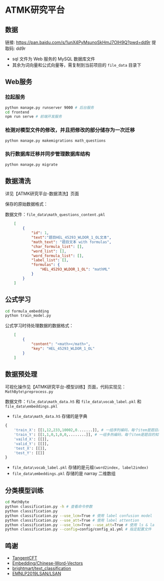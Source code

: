 # ATMK研究平台

## 数据
链接: https://pan.baidu.com/s/1unX4PyMsunoSkHmJ7OlH9Q?pwd=dd9r 提取码: dd9r 

+ sql 文件为 Web 服务的 MySQL 数据库文件
+ 其余为词向量和公式向量等，需复制到当前项目的 `file_data` 目录下

## Web服务

### 拉起服务

```bash
python manage.py runserver 9000 # 后台服务
cd frontend
npm run serve # 前端开发服务
```

### 检测对模型文件的修改，并且把修改的部分储存为一次迁移
```bash
python manage.py makemigrations math_questions
```
### 执行数据库迁移并同步管理数据库结构
```bash
python manage.py migrate
```

## 数据清洗

详见【ATMK研究平台-数据清洗】页面

保存的原始数据格式：

数据文件：`file_data\math_questions_content.pkl`

```json
    [
        {
            "id": 1,
            "text":"题目HEL_45293_WLDOR_1_OL文本",
            "math_text": "题目文本 with formulas",
            "char_formula_list": [],
            "word_list": [],
            "word_formula_list": [],
            "label_list": [],
            "formulas": {
                "HEL_45293_WLDOR_1_OL": "mathML"
            }
        }
    ]

```

## 公式学习

```bash
cd formula_embedding
python train_model.py
```

公式学习时待处理数据的数据格式：

```json
    [
        {
            "content": "<math></math>",
            "key": "HEL_45293_WLDOR_1_OL"
        }
    ]

```

## 数据预处理

可视化操作见【ATMK研究平台-模型训练】页面，代码实现见： `MathByte\preprocess.py`

数据文件：`file_data\math_data.h5` 和 `file_data\vocab_label.pkl` 和 `file_data\embeddings.pkl`

+ `file_data\math_data.h5` 存储的是字典
```Python
{
    'train_X': [[1,12,233,10002,0.......]], # 一组序列编码，每个item是题目序列，序列长度100
    'train_Y': [[1,1,0,1,0,0,........]], # 一组多热编码，每个item是题目的知识点集，标签总数？
    'vaild_X': [[]], 
    'valid_Y': [[]], 
    'test_X': [[]],
    'test_Y': [[]]
}
```

+ `file_data\vocab_label.pkl` 存储的是元祖`(word2index, label2index)`
+ `file_data\embeddings.pkl` 存储的是 narray 二维数组

## 分类模型训练

```bash
cd MathByte
python classification.py -h # 查看命令参数
python classification.py
python classification.py --use_lcm=True # 使用 label confusion model
python classification.py --use_att=True # 使用 label attention
python classification.py --use_lcm=True --use_att=True # 使用 ls & la
python classification.py --config=config/config_a1.yml # 指定配置文件
```

## 鸣谢
+ [TangentCFT](https://github.com/BehroozMansouri/TangentCFT)
+ [Embedding/Chinese-Word-Vectors](https://github.com/Embedding/Chinese-Word-Vectors)
+ [brightmart/text_classification](https://github.com/brightmart/text_classification)
+ [EMNLP2019LSAN/LSAN](https://github.com/EMNLP2019LSAN/LSAN/)